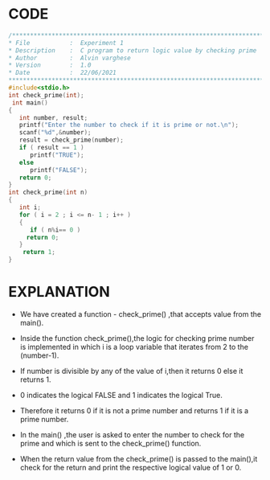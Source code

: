 CODE
======
```C
/**************************************************************************
* File           :  Experiment 1                                                    
* Description    :  C program to return logic value by checking prime                                    
* Author         :  Alvin varghese                                              
* Version        :  1.0
* Date           :  22/06/2021                                                
****************************************************************************/
#include<stdio.h>
int check_prime(int);
 int main()
{
   int number, result;
   printf("Enter the number to check if it is prime or not.\n");
   scanf("%d",&number);
   result = check_prime(number);
   if ( result == 1 )
      printf("TRUE");
   else
      printf("FALSE");
   return 0;
}
int check_prime(int n)
{
   int i;
   for ( i = 2 ; i <= n- 1 ; i++ )
   { 
      if ( n%i== 0 )
     return 0;
   }
    return 1;
}
```
EXPLANATION
======
- We have created a function - check_prime() ,that accepts value from the main().    
  
- Inside the function check_prime(),the logic for checking prime number is implemented in which i is a loop variable that  iterates from 2 to the (number-1). 

- If number is divisible by any of the value of i,then it returns 0  else it returns 1.  

- 0 indicates the logical FALSE and 1 indicates the logical True.  

- Therefore it returns 0 if it is not a prime number and returns 1 if it is a prime number.  

- In the main() ,the user is asked   to enter  the number to check for the prime and which is sent to the check_prime() function.  

- When the return value from the check_prime() is passed to the main(),it check for the return and print the respective logical value of 1 or 0.  
